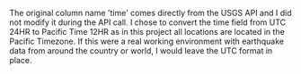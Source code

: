 The original column name 'time' comes directly from the USGS API and I did not modify it during the API call. I chose to convert the time field from UTC 24HR to Pacific Time 12HR as in this project all locations are located in the Pacific Timezone. If this were a real working environment with earthquake data from around the country or world, I would leave the UTC format in place.